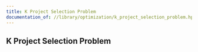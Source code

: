 ```yaml
---
title: K Project Selection Problem
documentation_of: //library/optimization/k_project_selection_problem.hpp
---
```

## K Project Selection Problem
